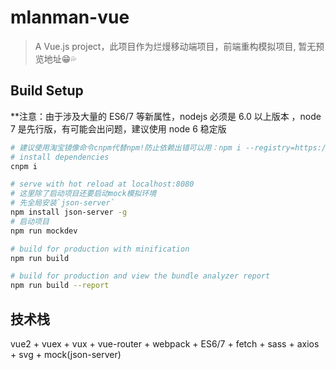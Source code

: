 # mlanman-vue

> A Vue.js project，此项目作为烂熳移动端项目，前端重构模拟项目, 暂无预览地址😁💦

## Build Setup
**注意：由于涉及大量的 ES6/7 等新属性，nodejs 必须是 6.0 以上版本 ，node 7 是先行版，有可能会出问题，建议使用 node 6 稳定版  
``` bash
# 建议使用淘宝镜像命令cnpm代替npm!防止依赖出错可以用：npm i --registry=https://registry.npm.taobao.org
# install dependencies
cnpm i

# serve with hot reload at localhost:8080
# 这里除了启动项目还要启动mock模拟环境
# 先全局安装`json-server`
npm install json-server -g
# 启动项目
npm run mockdev

# build for production with minification
npm run build

# build for production and view the bundle analyzer report
npm run build --report
```
## 技术栈
vue2 + vuex + vux + vue-router + webpack + ES6/7 + fetch + sass + axios + svg + mock(json-server)
